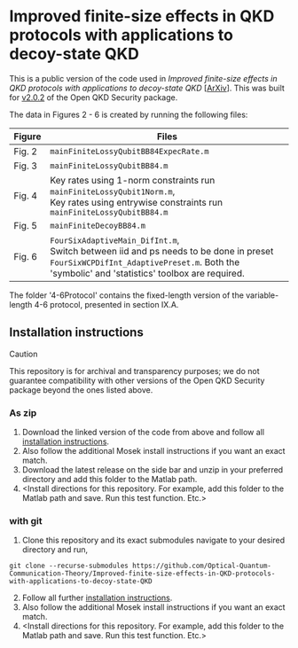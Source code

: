# Improved finite-size effects in QKD protocols with applications to decoy-state QKD

This is a public version of the code used in *Improved finite-size effects in QKD protocols with applications to decoy-state QKD* \[[ArXiv](https://arxiv.org/abs/2502.05382)\]. This was built for [v2.0.2](https://github.com/Optical-Quantum-Communication-Theory/openQKDsecurity/releases/tag/v2.0.2) of the Open QKD Security package.

The data in Figures 2 - 6 is created by running the following files:

| Figure  | Files |
| ------------- | ------------- |
| Fig. 2  | `mainFiniteLossyQubitBB84ExpecRate.m` |
| Fig. 3  | `mainFiniteLossyQubitBB84.m` |
| Fig. 4  | Key rates using 1-norm constraints run `mainFiniteLossyQubit1Norm.m`, <br> Key rates using entrywise constraints run `mainFiniteLossyQubitBB84.m` |
| Fig. 5  | `mainFiniteDecoyBB84.m` |
| Fig. 6  | `FourSixAdaptiveMain_DifInt.m`, <br> Switch between iid and ps needs to be done in preset `FourSixWCPDifInt_AdaptivePreset.m`. Both the 'symbolic' and 'statistics' toolbox are required. |

The folder '4-6Protocol' contains the fixed-length version of the variable-length 4-6 protocol, presented in section IX.A.

## Installation instructions
> [!CAUTION]
> This repository is for archival and transparency purposes; we do not guarantee compatibility with other versions of the Open QKD Security package beyond the ones listed above.

### As zip
1. Download the linked version of the code from above and follow all [installation instructions](https://github.com/Optical-Quantum-Communication-Theory/openQKDsecurity/tree/v2.0.2).
2. Also follow the additional Mosek install instructions if you want an exact match.
3. Download the latest release on the side bar and unzip in your preferred directory and add this folder to the Matlab path.
4.  \<Install directions for this repository. For example, add this folder to the Matlab path and save. Run this test function. Etc.\>


### with git
1. Clone this repository and its exact submodules navigate to your desired directory and run,
```
git clone --recurse-submodules https://github.com/Optical-Quantum-Communication-Theory/Improved-finite-size-effects-in-QKD-protocols-with-applications-to-decoy-state-QKD
```
2. Follow all further [installation instructions](https://github.com/Optical-Quantum-Communication-Theory/openQKDsecurity/tree/v2.0.2).
3. Also follow the additional Mosek install instructions if you want an exact match.
3. \<Install directions for this repository. For example, add this folder to the Matlab path and save. Run this test function. Etc.\>
